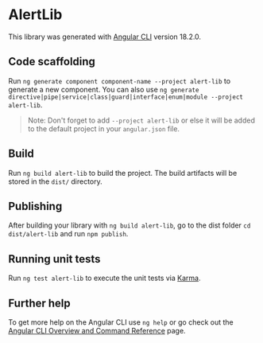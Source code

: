 # AlertLib

This library was generated with [Angular CLI](https://github.com/angular/angular-cli) version 18.2.0.

## Code scaffolding

Run `ng generate component component-name --project alert-lib` to generate a new component. You can also use `ng generate directive|pipe|service|class|guard|interface|enum|module --project alert-lib`.

> Note: Don't forget to add `--project alert-lib` or else it will be added to the default project in your `angular.json` file.

## Build

Run `ng build alert-lib` to build the project. The build artifacts will be stored in the `dist/` directory.

## Publishing

After building your library with `ng build alert-lib`, go to the dist folder `cd dist/alert-lib` and run `npm publish`.

## Running unit tests

Run `ng test alert-lib` to execute the unit tests via [Karma](https://karma-runner.github.io).

## Further help

To get more help on the Angular CLI use `ng help` or go check out the [Angular CLI Overview and Command Reference](https://angular.dev/tools/cli) page.
